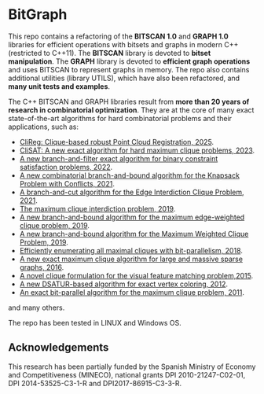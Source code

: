 # BitGraph
This repo contains a refactoring of the **BITSCAN 1.0** and **GRAPH 1.0** libraries for efficient operations with bitsets and graphs in modern C++ (restricted to C++11).
The **BITSCAN** library is devoted to **bitset manipulation**. The **GRAPH** library is devoted to **efficient graph operations** and uses BITSCAN to represent graphs in memory.  The repo also contains additional utilities (library UTILS), which have also been refactored, and **many unit tests and examples**.

The C++ BITSCAN and GRAPH libraries result from **more than 20 years of research in combinatorial optimization**. They are at the core of many exact state-of-the-art algorithms for hard combinatorial problems and their applications, such as:
- [CliReg: Clique-based robust Point Cloud Registration, 2025](https://ieeexplore.ieee.org/abstract/document/10892261).
- [CliSAT: A new exact algorithm for hard maximum clique problems, 2023](https://www.sciencedirect.com/science/article/pii/S0377221722008165).
- [A new branch-and-filter exact algorithm for binary constraint satisfaction problems, 2022](https://www.sciencedirect.com/science/article/pii/S0377221722008165).
- [A new combinatorial branch-and-bound algorithm for the Knapsack Problem with Conflicts, 2021](https://www.sciencedirect.com/science/article/pii/S0377221720306342).
- [A branch-and-cut algorithm for the Edge Interdiction Clique Problem, 2021](https://www.sciencedirect.com/science/article/pii/S0377221721000606).
- [The maximum clique interdiction problem, 2019](https://www.sciencedirect.com/science/article/pii/S0377221719301572).
- [A new branch-and-bound algorithm for the maximum edge-weighted clique problem, 2019](https://www.sciencedirect.com/science/article/pii/S0377221719303054).
- [A new branch-and-bound algorithm for the Maximum Weighted Clique Problem, 2019](https://www.sciencedirect.com/science/article/pii/S0305054819301303?casa_token=G7GLiCVG0xsAAAAA:pEzTarl2ldBHgkG7PSp9s4Mg-idPrMXgaBkD22mTy9Xn20YrBd7rEPA7Xuoiljq6aekFwrlEeQ).
- [Efficiently enumerating all maximal cliques with bit-parallelism, 2018](https://www.sciencedirect.com/science/article/pii/S0305054817302988?casa_token=OqTK-OLIIhgAAAAA:aL1pUr8qPNJeYqPqJn6xLiWeEcsBQxeaPL7Sev3MJa3Dk0Mm_ZxjXxVd9XDKkqL8RsUMIxjK6A).
- [A new exact maximum clique algorithm for large and massive sparse graphs, 2016](https://www.sciencedirect.com/science/article/pii/S0305054815001884).
- [A novel clique formulation for the visual feature matching problem,2015](https://link.springer.com/article/10.1007/s10489-015-0646-1).
- [A new DSATUR-based algorithm for exact vertex coloring, 2012](https://www.sciencedirect.com/science/article/pii/S0305054811002966?casa_token=5udkYhvrMEsAAAAA:ygKzz7_FVTd832UxriFawzx1E26R6g6vWGb-Nx5gUMHZpOofl4GnZURf0pEMMMs6JEkBPilZqA).
- [An exact bit-parallel algorithm for the maximum clique problem, 2011](https://www.sciencedirect.com/science/article/pii/S0305054810001504?casa_token=ss__gBPlWVIAAAAA:-slFv5Gkx-DGHDovu8oguVEqO-eP9dl8xQtQjuUKP8VoOmANOVMh4DoJi6Jj_kkC5xmQ-fIJNg).

and many others. 

The repo has been tested in LINUX and Windows OS.  

Acknowledgements
-------------------------
This research has been partially funded by the Spanish Ministry of Economy and Competitiveness (MINECO), national grants DPI 2010-21247-C02-01, 
DPI 2014-53525-C3-1-R and  DPI2017-86915-C3-3-R.
